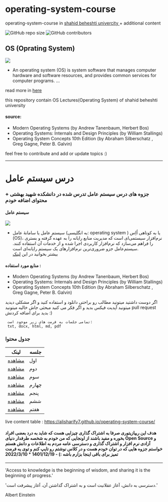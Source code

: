 # operating-system-course
operating-system-course in <a href="https://en.sbu.ac.ir/">shahid beheshti univercity </a>  + additional content

<p>
<img alt="GitHub repo size" src="https://img.shields.io/github/repo-size/alisharify7/operating-system-course">
<img alt="GitHub contributors" src="https://img.shields.io/github/contributors/alisharify7/operating-system-course">
</p>



## OS (Oprating System)
<img src="https://techsevi.com/wp-content/uploads/2021/04/Operating-System-Kya-Hai.jpg">

 - An operating system (OS) is system software that manages computer hardware and software resources, and provides common services for computer programs. ...
 
 
read more in <a href="https://en.wikipedia.org/wiki/Operating_system">here</a>


this repository contain OS Lectures(Operating System) of shahid beheshti university 


#### source:
 - Modern Operating Systems (by Andrew Tanenbaum, Herbert Bos)
 - Operating Systems: Internals and Design Principles (by William Stallings)
 - Operating System Concepts 10th Edition (by Abraham Silberschatz , Greg Gagne, Peter B. Galvin)

feel free to contribute and add or update topics :) 



------------

# درس سیستم عامل 

### جزوه های درس سیستم عامل تدرس شده در دانشکده شهید بهشتی + محتوای اضافه خودم 

####  سیستم عامل
<img src="https://techsevi.com/wp-content/uploads/2021/04/Operating-System-Kya-Hai.jpg">

- سیستم عامل یا سامانهٔ عامل (به انگلیسی: operating system ) یا به کوتاهی اُاِس (OS)، نرم‌افزار سیستمی‌ای است که مدیریت منابع رایانه را به عهده گرفته و بستری را فراهم می‌سازد که نرم‌افزار کاربردی اجرا شده و از خدمات آن استفاده کنند. سیستم‌عامل جزو ضروری‌ترین نرم‌افزارهای یک سیستم رایانه‌ای است.  
  بیشتر بخوانید در این <a href="https://fa.wikipedia.org/wiki/%D8%B3%DB%8C%D8%B3%D8%AA%D9%85%E2%80%8C%D8%B9%D8%A7%D9%85%D9%84">لینک</a>
  
  
 
 
 #### منابع مورد استفاده : 
 - Modern Operating Systems (by Andrew Tanenbaum, Herbert Bos)
 - Operating Systems: Internals and Design Principles (by William Stallings)
 - Operating System Concepts 10th Edition  (by Abraham Silberschatz , Greg Gagne, Peter B. Galvin)

 
 
 اگر دوست داشتید  میتونید مطالب رو براحتی دانلود و استفاده کنید و اگر مشکلی دیدید میتونید آپدیت فیکس بدید 
 و اگر فکر می کنید مبحثی جاش خالیه میتونید pull request بدید برای اضافه کردنش :)
 
 
     تمامی جلسات به فرمت های زیر موجود است:
     txt, docx, html, md, pdf
 
 
 
 ### جدول محتوا
| لینک     | جلسه |
| ---      | ---       |
| <a href="https://github.com/alisharify7/operating-system-course/tree/main/Lecture-1">مشاهده<a>  | اول   |
| <a href="https://github.com/alisharify7/operating-system-course/tree/main/Lecture-2">مشاهده<a>  | دوم    |
| <a href="https://github.com/alisharify7/operating-system-course/tree/main/Lecture-3">مشاهده<a>  | سوم    |
| <a href="https://github.com/alisharify7/operating-system-course/tree/main/Lecture-4">مشاهده<a>  | چهارم    |
| <a href="https://github.com/alisharify7/operating-system-course/tree/main/Lecture-5">مشاهده<a>  | پنجم    |
| <a href="https://github.com/alisharify7/operating-system-course/tree/main/Lecture-6">مشاهده<a>  | ششم    |
| <a href="https://github.com/alisharify7/operating-system-course/tree/main/Lecture-7">مشاهده<a>  | هفتم    |

 
 
 
 live content table : https://alisharify7.github.io/operating-system-course/
 
 
#### هدف این ریپازیتوری صرفا به اشتراک گذاری چیزایی هست که شاید به درد بعضی افراد بخوره و مفید باشند از اونجایی که من خودم به شخصه طرفدار دنیای Open Source و آزادی  نرم افزار و اشتراک گذاری و دسترسی عامه مردم به اطلاعات و دانش هستم خواستم جزوه هایی  که در توان خودم هست و در کلاس نوشتم رو تایپ کنم و توی یه فرمت تمیز برای  باقی اینجا بزارم باشه :) - 1401/12/19 * 2022/3/10

 

 
 -----

 'Access to knowledge is the beginning of wisdom, and sharing it is the beginning of progress.'
 
 'دسترسی به دانش، آغاز عقلانیت است و به اشتراک گذاشتن آن، آغاز پیشرفت است.'
 
 Albert Einstein

